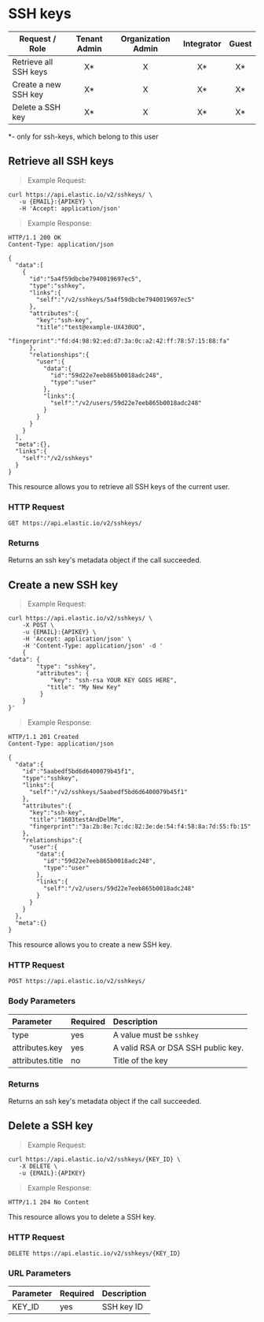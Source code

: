 # SSH keys

Request / Role| Tenant Admin | Organization Admin | Integrator | Guest
---------- | :---------:| :------------:| :-----------:| :----------:
Retrieve all SSH keys|X*|X|X*|X*|
Create a new SSH key|X*|X|X*|X*|
Delete a SSH key|X*|X|X*|X*|

*- only for ssh-keys, which belong to this user

## Retrieve all SSH keys

> Example Request:


```shell
curl https://api.elastic.io/v2/sshkeys/ \
   -u {EMAIL}:{APIKEY} \
   -H 'Accept: application/json'
```


> Example Response:

```http
HTTP/1.1 200 OK
Content-Type: application/json

{
  "data":[
    {
      "id":"5a4f59dbcbe7940019697ec5",
      "type":"sshkey",
      "links":{
        "self":"/v2/sshkeys/5a4f59dbcbe7940019697ec5"
      },
      "attributes":{
        "key":"ssh-key",
        "title":"test@example-UX430UQ",
        "fingerprint":"fd:d4:98:92:ed:d7:3a:0c:a2:42:ff:78:57:15:88:fa"
      },
      "relationships":{
        "user":{
          "data":{
            "id":"59d22e7eeb865b0018adc248",
            "type":"user"
          },
          "links":{
            "self":"/v2/users/59d22e7eeb865b0018adc248"
          }
        }
      }
    }
  ],
  "meta":{},
  "links":{
    "self":"/v2/sshkeys"
  }
}
```

This resource allows you to retrieve all SSH keys of the current user.

### HTTP Request
`GET https://api.elastic.io/v2/sshkeys/`


### Returns
Returns an ssh key's metadata object if the call succeeded.















## Create a new SSH key

> Example Request:


```shell
curl https://api.elastic.io/v2/sshkeys/ \
    -X POST \
    -u {EMAIL}:{APIKEY} \
    -H 'Accept: application/json' \
    -H 'Content-Type: application/json' -d '
    {
"data": {
        "type": "sshkey",
        "attributes": {
            "key": "ssh-rsa YOUR KEY GOES HERE",
           "title": "My New Key"
         }
    }
}'
```


> Example Response:

```http
HTTP/1.1 201 Created
Content-Type: application/json

{
  "data":{
    "id":"5aabedf5bd6d6400079b45f1",
    "type":"sshkey",
    "links":{
      "self":"/v2/sshkeys/5aabedf5bd6d6400079b45f1"
    },
    "attributes":{
      "key":"ssh-key",
      "title":"1603testAndDelMe",
      "fingerprint":"3a:2b:8e:7c:dc:82:3e:de:54:f4:58:8a:7d:55:fb:15"
    },
    "relationships":{
      "user":{
        "data":{
          "id":"59d22e7eeb865b0018adc248",
          "type":"user"
        },
        "links":{
          "self":"/v2/users/59d22e7eeb865b0018adc248"
        }
      }
    }
  },
  "meta":{}
}
```

This resource allows you to create a new SSH key.

### HTTP Request
`POST https://api.elastic.io/v2/sshkeys/`


### Body Parameters

| Parameter | Required | Description |
| :--- | :--- | :--- |
| type | yes | A value must be ``sshkey`` |
| attributes.key | yes | A valid RSA or DSA SSH public key. |
| attributes.title | no | Title of the key |


### Returns
Returns an ssh key's metadata object if the call succeeded.

















## Delete a SSH key
> Example Request:


```shell
curl https://api.elastic.io/v2/sshkeys/{KEY_ID} \
   -X DELETE \
   -u {EMAIL}:{APIKEY}
```


> Example Response:

```http
HTTP/1.1 204 No Content
```

This resource allows you to delete a SSH key.

### HTTP Request
`DELETE https://api.elastic.io/v2/sshkeys/{KEY_ID}`


### URL Parameters

| Parameter | Required | Description |
| :--- | :--- | :--- |
| KEY_ID | yes | SSH key ID |

